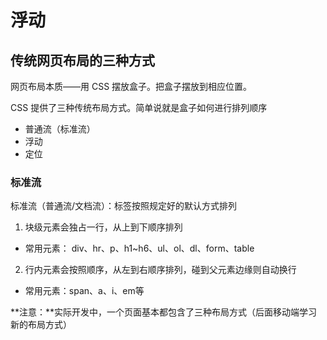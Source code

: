 # 浮动



## 传统网页布局的三种方式

网页布局本质——用 CSS 摆放盒子。把盒子摆放到相应位置。

CSS 提供了三种传统布局方式。简单说就是盒子如何进行排列顺序

- 普通流（标准流）
- 浮动
- 定位



### 标准流

标准流（普通流/文档流）：标签按照规定好的默认方式排列

1. 块级元素会独占一行，从上到下顺序排列

- 常用元素： div、hr、p、h1~h6、ul、ol、dl、form、table



2. 行内元素会按照顺序，从左到右顺序排列，碰到父元素边缘则自动换行

- 常用元素：span、a、i、em等



**注意：**实际开发中，一个页面基本都包含了三种布局方式（后面移动端学习新的布局方式）